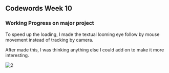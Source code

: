 ## Codewords Week 10

### Working Progress on major project

To speed up the loading, I made the textual looming eye follow by mouse movement instead of tracking by camera.

After made this, I was thinking anything else I could add on to make it more interesting.

![2](https://user-images.githubusercontent.com/68985217/96602413-b7f32f00-133e-11eb-9e92-30bbb08dfef4.gif)

